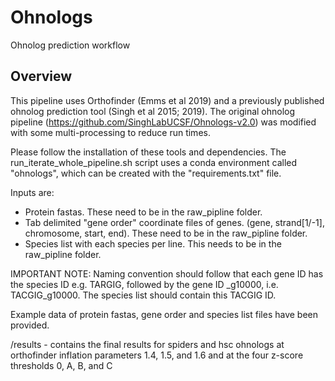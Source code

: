 # Ohnologs
Ohnolog prediction workflow


## Overview
This pipeline uses Orthofinder (Emms et al 2019) and a previously published ohnolog prediction tool (Singh et al 2015; 2019). The original ohnolog pipeline (https://github.com/SinghLabUCSF/Ohnologs-v2.0) was modified with some multi-processing to reduce run times.

Please follow the installation of these tools and dependencies. The run_iterate_whole_pipeline.sh script uses a conda environment called "ohnologs", which can be created with the "requirements.txt" file.



Inputs are:
- Protein fastas. These need to be in the raw_pipline folder.
- Tab delimited "gene order" coordinate files of genes. (gene, strand[1/-1], chromosome, start, end). These need to be in the raw_pipline folder.
- Species list with each species per line. This needs to be in the raw_pipline folder.

IMPORTANT NOTE: Naming convention should follow that each gene ID has the species ID e.g. TARGIG, followed by the gene ID _g10000, i.e. TACGIG_g10000. The species list should contain this TACGIG ID.

Example data of protein fastas, gene order and species list files have been provided.

/results - contains the final results for spiders and hsc ohnologs at orthofinder inflation parameters 1.4, 1.5, and 1.6 and at the four z-score thresholds 0, A, B, and C

